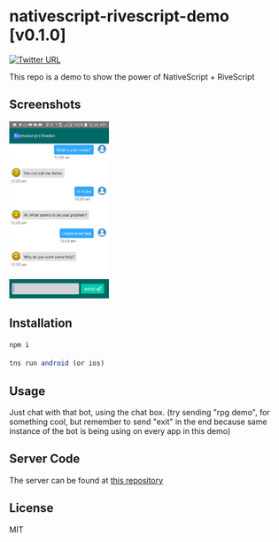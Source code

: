 # nativescript-rivescript-demo [v0.1.0]
[![Twitter URL](https://img.shields.io/badge/twitter-%40MultiShiv19-blue.svg)](https://twitter.com/MultiShiv19)


This repo is a demo to show the power of NativeScript + RiveScript

## Screenshots

<img src="assets/demo.jpg?raw=true" height="320" > 

## Installation

```javascript
npm i

tns run android (or ios)
```

## Usage 

Just chat with that bot, using the chat box. 
(try sending "rpg demo", for something cool, but remember to send "exit" in the end
because same instance of the bot is being using on every app in this demo)

## Server Code
The server can be found at <a href="https://github.com/shiv19/node-rivebot" target="_blank">this repository</a>
    
## License

MIT
